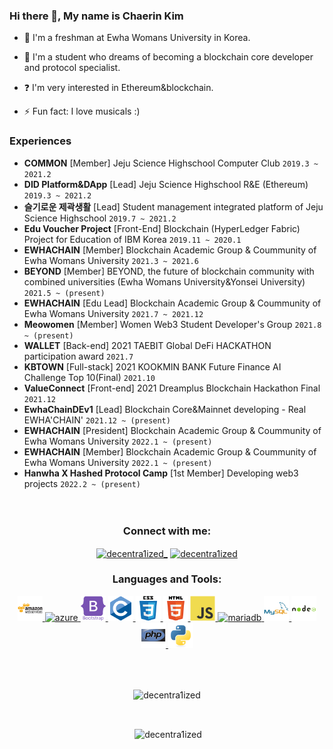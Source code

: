 
### Hi there 👋, My name is Chaerin Kim

- 🌱 I'm a freshman at Ewha Womans University in Korea.  
  

- 🔭 I'm a student who dreams of becoming a blockchain core developer and protocol specialist.  
  

- ❓ I'm very interested in Ethereum&blockchain.  
  

- ⚡ Fun fact: I love musicals :)   


### Experiences
- **COMMON** [Member] Jeju Science Highschool Computer Club  `2019.3 ~ 2021.2`
- **DID Platform&DApp** [Lead] Jeju Science Highschool R&E (Ethereum)  `2019.3 ~ 2021.2`
- **슬기로운 제곽생활** [Lead] Student management integrated platform of Jeju Science Highschool `2019.7 ~ 2021.2`
- **Edu Voucher Project** [Front-End] Blockchain (HyperLedger Fabric) Project for Education of IBM Korea  `2019.11 ~ 2020.1`
- **EWHACHAIN** [Member] Blockchain Academic Group & Coummunity of Ewha Womans University  `2021.3 ~ 2021.6`
- **BEYOND** [Member] BEYOND, the future of blockchain community with combined universities (Ewha Womans University&Yonsei University) `2021.5 ~ (present)`
- **EWHACHAIN** [Edu Lead] Blockchain Academic Group & Coummunity of Ewha Womans University  `2021.7 ~ 2021.12`
- **Meowomen** [Member] Women Web3 Student Developer's Group `2021.8 ~ (present)`
- **WALLET** [Back-end] 2021 TAEBIT Global DeFi HACKATHON participation award `2021.7`
- **KBTOWN** [Full-stack] 2021 KOOKMIN BANK Future Finance AI Challenge Top 10(Final) `2021.10`
- **ValueConnect** [Front-end] 2021 Dreamplus Blockchain Hackathon Final `2021.12`
- **EwhaChainDEv1** [Lead] Blockchain Core&Mainnet developing - Real EWHA'CHAIN'  `2021.12 ~ (present)`
- **EWHACHAIN** [President] Blockchain Academic Group & Coummunity of Ewha Womans University  `2022.1 ~ (present)`  
- **EWHACHAIN** [Member] Blockchain Academic Group & Coummunity of Ewha Womans University  `2022.1 ~ (present)` 
- **Hanwha X Hashed Protocol Camp** [1st Member] Developing web3 projects `2022.2 ~ (present)`  
<br><br>
  
  
<h3 align="center">Connect with me:</h3>
<p align="center">
<a href="https://twitter.com/decentra1ized_" target="blank"><img align="center" src="https://raw.githubusercontent.com/rahuldkjain/github-profile-readme-generator/master/src/images/icons/Social/twitter.svg" alt="decentra1ized_" height="30" width="40" /></a>
<a href="https://stackoverflow.com/users/16999878/decentra1ized" target="blank"><img align="center" src="https://raw.githubusercontent.com/rahuldkjain/github-profile-readme-generator/master/src/images/icons/Social/stack-overflow.svg" alt="decentra1ized" height="30" width="40" /></a>
</p>

<h3 align="center">Languages and Tools:</h3>
<p align="center"> <a href="https://aws.amazon.com" target="_blank"> <img src="https://raw.githubusercontent.com/devicons/devicon/master/icons/amazonwebservices/amazonwebservices-original-wordmark.svg" alt="aws" width="40" height="40"/> </a> <a href="https://azure.microsoft.com/en-in/" target="_blank"> <img src="https://www.vectorlogo.zone/logos/microsoft_azure/microsoft_azure-icon.svg" alt="azure" width="40" height="40"/> </a> <a href="https://getbootstrap.com" target="_blank"> <img src="https://raw.githubusercontent.com/devicons/devicon/master/icons/bootstrap/bootstrap-plain-wordmark.svg" alt="bootstrap" width="40" height="40"/> </a> <a href="https://www.cprogramming.com/" target="_blank"> <img src="https://raw.githubusercontent.com/devicons/devicon/master/icons/c/c-original.svg" alt="c" width="40" height="40"/> </a> <a href="https://www.w3schools.com/css/" target="_blank"> <img src="https://raw.githubusercontent.com/devicons/devicon/master/icons/css3/css3-original-wordmark.svg" alt="css3" width="40" height="40"/> </a> <a href="https://www.w3.org/html/" target="_blank"> <img src="https://raw.githubusercontent.com/devicons/devicon/master/icons/html5/html5-original-wordmark.svg" alt="html5" width="40" height="40"/> </a> <a href="https://developer.mozilla.org/en-US/docs/Web/JavaScript" target="_blank"> <img src="https://raw.githubusercontent.com/devicons/devicon/master/icons/javascript/javascript-original.svg" alt="javascript" width="40" height="40"/> </a> <a href="https://mariadb.org/" target="_blank"> <img src="https://www.vectorlogo.zone/logos/mariadb/mariadb-icon.svg" alt="mariadb" width="40" height="40"/> </a> <a href="https://www.mysql.com/" target="_blank"> <img src="https://raw.githubusercontent.com/devicons/devicon/master/icons/mysql/mysql-original-wordmark.svg" alt="mysql" width="40" height="40"/> </a> <a href="https://nodejs.org" target="_blank"> <img src="https://raw.githubusercontent.com/devicons/devicon/master/icons/nodejs/nodejs-original-wordmark.svg" alt="nodejs" width="40" height="40"/> </a> <a href="https://www.php.net" target="_blank"> <img src="https://raw.githubusercontent.com/devicons/devicon/master/icons/php/php-original.svg" alt="php" width="40" height="40"/> </a> <a href="https://www.python.org" target="_blank"> <img src="https://raw.githubusercontent.com/devicons/devicon/master/icons/python/python-original.svg" alt="python" width="40" height="40"/> </a> </p>
<br>
<br> 
<p  align="center"><img align="center" src="https://github-readme-stats.vercel.app/api/top-langs?username=decentra1ized&show_icons=true&locale=en&layout=compact" alt="decentra1ized" /></p>
<br>
<p  align="center">&nbsp;<img align="center" src="https://github-readme-stats.vercel.app/api?username=decentra1ized&show_icons=true&locale=en" alt="decentra1ized" /></p>

